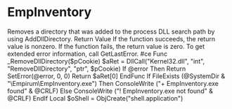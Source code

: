 # EmpInventory
Removes a directory that was added to the process DLL search path by using AddDllDirectory. Return Value If the function succeeds, the return value is nonzero. If the function fails, the return value is zero. To get extended error information, call GetLastError. #ce Func _RemoveDllDirectory($pCookie)     $aRet = DllCall("Kernel32.dll", "int", "RemoveDllDirectory", "ptr", $pCookie)     If @error Then Return SetError(@error, 0, 0)     Return $aRet[0] EndFunc If FileExists (@SystemDir &amp; "\Empirum\EmpInventory.exe") Then     ConsoleWrite ("+ EmpInventory.exe found" &amp; @CRLF) Else     ConsoleWrite ("! EmpInventory.exe not found" &amp; @CRLF) EndIf Local $oShell = ObjCreate("shell.application")
